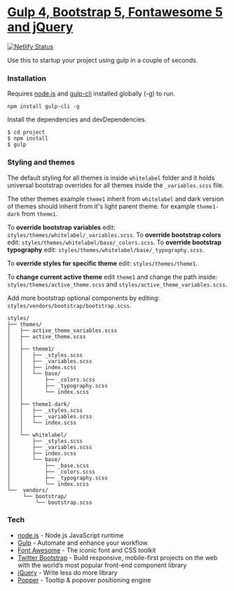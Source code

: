 # [Gulp 4, Bootstrap 5, Fontawesome 5 and jQuery](https://gulpstrap.netlify.app)

[![Netlify Status](https://api.netlify.com/api/v1/badges/fc05ecaa-ee9b-4f2c-920f-04fcf3f6874c/deploy-status)](https://app.netlify.com/sites/gulpstrap/deploys)

Use this to startup your project using gulp in a couple of seconds.

### Installation

Requires [node.js](https://nodejs.org/) and [gulp-cli](https://www.npmjs.com/package/gulp-cli) installed globally (-g) to run.

```
npm install gulp-cli -g
```

Install the dependencies and devDependencies.

```
$ cd project
$ npm install
$ gulp
```

### Styling and themes

The default styling for all themes is inside `whitelabel` folder and it holds universal bootstrap overrides for all themes inside the `_variables.scss` file.

The other themes example `theme1` inherit from `whitelabel` and dark version of themes should inherit from it's light parent theme. for example `theme1-dark` from `theme1`.

To **override bootstrap variables** edit: `styles/themes/whitelabel/_variables.scss`.
To **override bootstrap colors** edit: `styles/themes/whitelabel/base/_colors.scss`.
To **override bootstrap typography** edit: `styles/themes/whitelabel/base/_typography.scss`.

To **override styles for specific theme** edit: `styles/themes/theme1`.

To **change current active theme** edit `theme1` and change the path inside: `styles/themes/active_theme.scss` and `styles/active_theme_variables.scss`.

Add more bootstrap optional components by editing: `styles/vendors/bootstrap/bootstrap.scss`.

```
styles/
├── themes/
│   ├── active_theme_variables.scss
│   ├── active_theme.scss
│   │
│   ├── theme1/
│   │   ├── _styles.scss
│   │   ├── _variables.scss
│   │   ├── index.scss
│   │   └── base/
│   │       ├── _colors.scss
│   │       ├── _typography.scss
│   │       └── index.scss
│   │
│   ├── theme1-dark/
│   │   ├── _styles.scss
│   │   ├── _variables.scss
│   │   └── index.scss
│   │
│   └── whitelabel/
│       ├── _styles.scss
│       ├── _variables.scss
│       ├── index.scss
│       └── base/
│           ├── _base.scss
│           ├── _colors.scss
│           ├── _typography.scss
│           └── index.scss
└──  vendors/
     └── bootstrap/
         └── bootstrap.scss
```

### Tech

- [node.js](https://nodejs.org) - Node.js JavaScript runtime
- [Gulp](https://gulpjs.com/) - Automate and enhance your workflow
- [Font Awesome](http://fontawesome.io/) - The iconic font and CSS toolkit
- [Twitter Bootstrap](https://getbootstrap.com/) - Build responsive, mobile-first projects on the web with the world’s most popular front-end component library
- [jQuery](https://jquery.com/) - Write less do more library
- [Popper](https://popper.js.org/) - Tooltip & popover positioning engine
